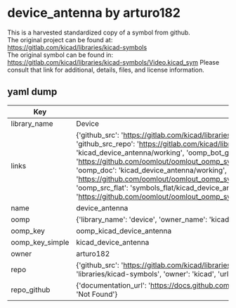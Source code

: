 # device_antenna by arturo182  
This is a harvested standardized copy of a symbol from github.  
The original project can be found at:  
https://gitlab.com/kicad/libraries/kicad-symbols  
The original symbol can be found in:
https://gitlab.com/kicad/libraries/kicad-symbols/Video.kicad_sym
Please consult that link for additional, details, files, and license information.  
## yaml dump  
| Key | Value |  
| --- | --- |  
| library_name | Device |  
| links | {'github_src': 'https://gitlab.com/kicad/libraries/kicad-symbols/Video.kicad_sym', 'github_src_repo': 'https://gitlab.com/kicad/libraries/kicad-symbols', 'oomp_bot': 'kicad_device_antenna/working', 'oomp_bot_github': 'https://github.com/oomlout/oomlout_oomp_symbol_bot/tree/main/kicad_device_antenna/working', 'oomp_doc': 'kicad_device_antenna/working', 'oomp_doc_github': 'https://github.com/oomlout/oomlout_oomp_symbol_doc/tree/main/kicad_device_antenna/working', 'oomp_src_flat': 'symbols_flat/kicad_device_antenna/working', 'oomp_src_flat_github': 'https://github.com/oomlout/oomlout_oomp_symbol_src/tree/main/kicad_device_antenna/working'} |  
| name | device_antenna |  
| oomp | {'library_name': 'device', 'owner_name': 'kicad', 'symbol_name': 'device_antenna'} |  
| oomp_key | oomp_kicad_device_antenna |  
| oomp_key_simple | kicad_device_antenna |  
| owner | arturo182 |  
| repo | {'github_src': 'https://gitlab.com/kicad/libraries/kicad-symbols/Video.kicad_sym', 'name': 'libraries/kicad-symbols', 'owner': 'kicad', 'url': 'https://gitlab.com/kicad/libraries/kicad-symbols'} |  
| repo_github | {'documentation_url': 'https://docs.github.com/rest/repos/repos#get-a-repository', 'message': 'Not Found'} |  

